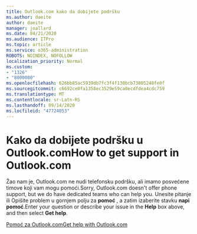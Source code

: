 ```yaml
---
title: Outlook.com kako da dobijete podršku
ms.author: daeite
author: daeite
manager: joallard
ms.date: 04/21/2020
ms.audience: ITPro
ms.topic: article
ms.service: o365-administration
ROBOTS: NOINDEX, NOFOLLOW
localization_priority: Normal
ms.custom:
- "1326"
- "8000080"
ms.openlocfilehash: 626bb85ac5939db7fc3f4f130bcb73805248fe0f
ms.sourcegitcommit: c6692ce0fa1358ec3529e59ca0ecdfdea4cdc759
ms.translationtype: MT
ms.contentlocale: sr-Latn-RS
ms.lasthandoff: 09/14/2020
ms.locfileid: "47724053"
---
```

# <a name="how-to-get-support-in-outlookcom"></a><span data-ttu-id="f4cfd-102">Kako da dobijete podršku u Outlook.com</span><span class="sxs-lookup"><span data-stu-id="f4cfd-102">How to get support in Outlook.com</span></span>

<span data-ttu-id="f4cfd-103">Žao nam je, Outlook.com ne nudi telefonsku podršku, ali imamo posvećene timove koji vam mogu pomoći.</span><span class="sxs-lookup"><span data-stu-id="f4cfd-103">Sorry, Outlook.com doesn't offer phone support, but we do have dedicated teams who can help you.</span></span>
<span data-ttu-id="f4cfd-104">Unesite pitanje ili Opišite problem u gornjem polju za **pomoć** , a zatim izaberite stavku **naрi pomoć**.</span><span class="sxs-lookup"><span data-stu-id="f4cfd-104">Enter your question or describe your issue in the **Help** box above, and then select **Get help**.</span></span>

[<span data-ttu-id="f4cfd-105">Pomoć za Outlook.com</span><span class="sxs-lookup"><span data-stu-id="f4cfd-105">Get help with Outlook.com</span></span>](https://support.office.com/article/40676ad0-c831-45ac-a023-5be633be798d?wt.mc_id=Office_Outlook_com_Alchemy)
